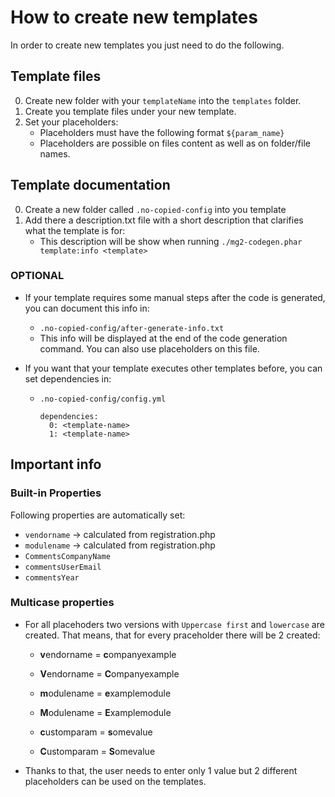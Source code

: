 # How to create new templates

In order to create new templates you just need to do the following.

## Template files

0. Create new folder with your `templateName` into the `templates` folder.
0. Create you template files under your new template.
0. Set your placeholders:
    * Placeholders must have the following format `${param_name}` 
    * Placeholders are possible on files content as well as on folder/file names.

## Template documentation

0. Create a new folder called `.no-copied-config` into you template
0. Add there a description.txt file with a short description that clarifies what the template is for:
	* This description will be show when running `./mg2-codegen.phar template:info <template>`  		 
### OPTIONAL

* If your template requires some manual steps after the code is generated, you can document this info in:
	*  `.no-copied-config/after-generate-info.txt`
	* This info will be displayed at the end of the code generation command. You can also use placeholders on this file.

* If you want that your template executes other templates before, you can set dependencies in:
	* `.no-copied-config/config.yml` 

		```
		dependencies:
		  0: <template-name>
		  1: <template-name>
		```

## Important info


### Built-in Properties

Following properties are automatically set:

* `vendorname` -> calculated from registration.php
* `modulename` -> calculated from registration.php
* `CommentsCompanyName` 
* `commentsUserEmail` 
* `commentsYear` 

### Multicase properties

* For all placehoders two versions with `Uppercase first` and `lowercase` are created. That means, that for every praceholder there will be 2 created:

    * **v**endorname = **c**ompanyexample
    * **V**endorname = **C**ompanyexample

    * **m**odulename = **e**xamplemodule
    * **M**odulename = **E**xamplemodule

    * **c**ustomparam = **s**omevalue
    * **C**ustomparam = **S**omevalue

* Thanks to that, the user needs to enter only 1 value but 2 different placeholders can be used on the templates.